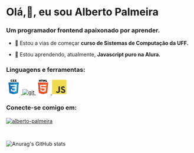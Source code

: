 <h1 align="left">Olá,👋, eu sou Alberto Palmeira</h1>
<h3 align="left">Um programador frontend apaixonado por aprender.</h3>

- 🔭 Estou a vias de começar **curso de Sistemas de Computação da UFF.**

- 🌱 Estou aprendendo, atualmente, **Javascript puro na Alura.**

<h3 align="left">Linguagens e ferramentas:</h3>
<p align="left"> <a href="https://www.w3schools.com/css/" target="_blank" rel="noreferrer"> <img src="https://raw.githubusercontent.com/devicons/devicon/master/icons/css3/css3-original-wordmark.svg" alt="css3" width="40" height="40"/> </a> <a href="https://git-scm.com/" target="_blank" rel="noreferrer"> <img src="https://www.vectorlogo.zone/logos/git-scm/git-scm-icon.svg" alt="git" width="40" height="40"/> </a> <a href="https://www.w3.org/html/" target="_blank" rel="noreferrer"> <img src="https://raw.githubusercontent.com/devicons/devicon/master/icons/html5/html5-original-wordmark.svg" alt="html5" width="40" height="40"/> </a> <a href="https://developer.mozilla.org/en-US/docs/Web/JavaScript" target="_blank" rel="noreferrer"> <img src="https://raw.githubusercontent.com/devicons/devicon/master/icons/javascript/javascript-original.svg" alt="javascript" width="40" height="40"/> </a> </p>

<h3 align="left">Conecte-se comigo em:</h3>
<p align="left">
<a href="https://linkedin.com/in/alberto-palmeira" target="blank"><img align="center" src="https://raw.githubusercontent.com/rahuldkjain/github-profile-readme-generator/master/src/images/icons/Social/linked-in-alt.svg" alt="alberto-palmeira" height="30" width="40" /></a>
</p>
</br>

![Anurag's GitHub stats](https://github-readme-stats.vercel.app/api?username=alberto-palmeira&show_icons=true&theme=synthwave)
